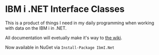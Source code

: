 IBM i .NET Interface Classes
=============================

This is a product of things I need in my daily programming when working with data on the IBM i in .NET. 

All documentation will evetually make it's way to [the wiki](https://github.com/MikeWills/IBM-i-.NET-Interface/wiki).

Now available in NuGet via `Install-Package IbmI.Net`